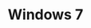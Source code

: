 ---
title: "Windows 7"
description: "You are viewing Windows 7 category"
slug: "windows-7"
image: "windows-7.webp"
---